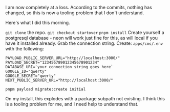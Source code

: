 I am now completely at a loss. According to the commits, nothing has changed, so this is now a tooling problem that I don't understand.

Here's what I did this morning.

`git clone` the repo.
`git checkout startover`
`pnpm install`
Create yourself a postgresql database - neon will work just fine for this, as will local if you have it installed already. Grab the connection string.
Create: `apps/cms/.env` with the following:
```
PAYLOAD_PUBLIC_SERVER_URL="http://localhost:3000/"
PAYLOAD_SECRET="123456789012345678901234"
DATABASE_URI=`your connection string goes here`
GOOGLE_ID="qwerty"
GOOGLE_SECRET="qwerty"
NEXT_PUBLIC_SERVER_URL="http://localhost:3000/"
```
`pnpm payload migrate:create initial`

On my install, this explodes with a package subpath not existing. I think this is a tooling problem for me, and I need help to understand that.
